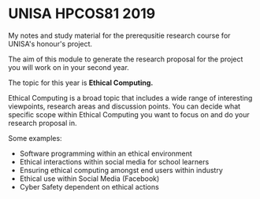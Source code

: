 # UNISA HPCOS81 2019

My notes and study material for the prerequsitie research course for UNISA's honour's project.

The aim of this module to generate the research proposal for the project you will work on in your second year.

The topic for this year is **Ethical Computing.**

Ethical Computing is a broad topic that includes a wide range of interesting viewpoints, research areas and discussion points. You can decide what specific scope within Ethical Computing you want to focus on and do your research proposal in.

Some examples:

* Software programming within an ethical environment
* Ethical interactions within social media for school learners
* Ensuring ethical computing amongst end users within industry
* Ethical use within Social Media \(Facebook\)
* Cyber Safety dependent on ethical actions



